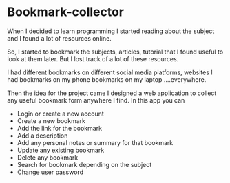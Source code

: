 # Bookmark-collector
When I decided to learn  programming I started reading about the subject and I found a lot of resources online.

So, I started to bookmark the subjects, articles, tutorial that I found useful to look at them later. But I lost track of a lot of these resources.

I had different bookmarks on different social media platforms, websites I had bookmarks on my phone bookmarks on my laptop ....everywhere.

Then the idea for the project came I designed a web application to collect any useful bookmark form anywhere I find. In this app you can

* Login or create a new account
* Create a new bookmark
* Add the link for the bookmark
* Add a description
* Add any personal notes or summary for that bookmark
* Update any existing bookmark
* Delete any bookmark
* Search for bookmark depending on the subject
* Change user password
